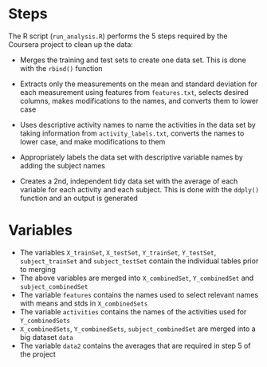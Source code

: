 Steps
=====

The R script (`run_analysis.R`) performs the 5 steps required by the Coursera project to clean up the data:

* Merges the training and test sets to create one data set. This is done with the `rbind()` function

* Extracts only the measurements on the mean and standard deviation for each measurement using features from `features.txt`, selects desired columns, makes modifications to the names, and converts them to lower case

* Uses descriptive activity names to name the activities in the data set by taking information from `activity_labels.txt`, converts the names to lower case, and make modifications to them

* Appropriately labels the data set with descriptive variable names by adding the subject names 

* Creates a 2nd, independent tidy data set with the average of each variable for each activity and each subject. This is done with the `ddply()` function and an output is generated


Variables
=========

* The variables `X_trainSet`, `X_testSet`, `Y_trainSet`, `Y_testSet`, `subject_trainSet` and `subject_testSet` contain the individual tables prior to merging
* The above variables are merged into `X_combinedSet`, `Y_combinedSet` and `subject_combinedSet`
* The variable `features` contains the names used to select relevant names with means and stds in `X_combinedSets` 
* The variable `activities` contains the names of the activities used for `Y_combinedSets`
* `X_combinedSets`, `Y_combinedSets`, `subject_combinedSet` are merged into a big dataset `data` 
* The variable `data2` contains the averages that are required in step 5 of the project